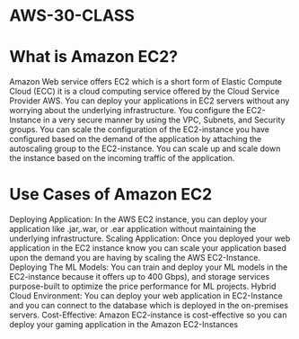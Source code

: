 # AWS-30-CLASS

# What is Amazon EC2?
Amazon Web service offers EC2 which is a short form of Elastic Compute Cloud (ECC) it is a cloud computing service offered by the Cloud Service Provider AWS. You can deploy your applications in EC2 servers without any worrying about the underlying infrastructure. You configure the EC2-Instance in a very secure manner by using the VPC, Subnets, and Security groups. You can scale the configuration of the EC2-instance you have configured based on the demand of the application by attaching the autoscaling group to the EC2-instance. You can scale up and scale down the instance based on the incoming traffic of the application.  


# Use Cases of Amazon EC2
Deploying Application: In the AWS EC2 instance, you can deploy your application like .jar,.war, or .ear application without maintaining the underlying infrastructure.
Scaling Application: Once you deployed your web application in the EC2 instance know you can scale your application based upon the demand you are having by scaling the AWS EC2-Instance.
Deploying The ML Models: You can train and deploy your ML models in the EC2-instance because it offers up to 400 Gbps), and storage services purpose-built to optimize the price performance for ML projects.
Hybrid Cloud Environment: You can deploy your web application in EC2-Instance and you can connect to the database which is deployed in the on-premises servers.
Cost-Effective: Amazon EC2-instance is cost-effective so you can deploy your gaming application in the Amazon EC2-Instances
